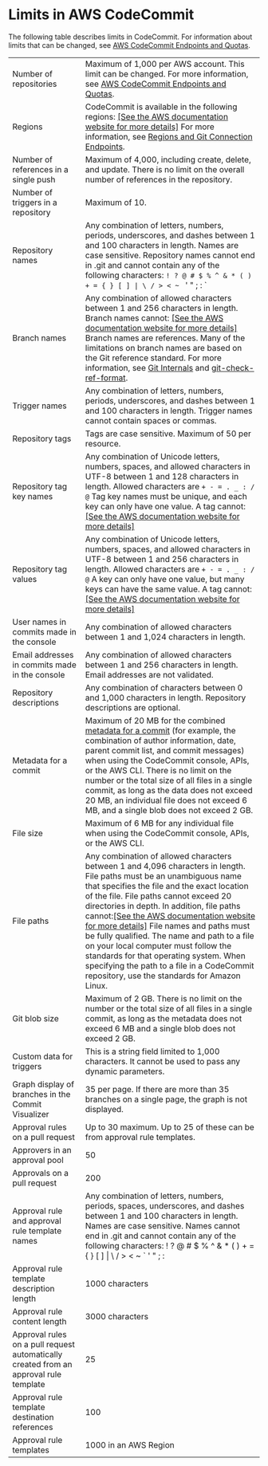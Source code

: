 # Limits in AWS CodeCommit<a name="limits"></a>

The following table describes limits in CodeCommit\. For information about limits that can be changed, see [AWS CodeCommit Endpoints and Quotas](https://docs.aws.amazon.com/general/latest/gr/codecommit.html)\.


|  |  | 
| --- |--- |
| Number of repositories |  Maximum of 1,000 per AWS account\. This limit can be changed\. For more information, see [AWS CodeCommit Endpoints and Quotas](codecommit.html)\.  | 
| Regions |  CodeCommit is available in the following regions: [\[See the AWS documentation website for more details\]](http://docs.aws.amazon.com/codecommit/latest/userguide/limits.html) For more information, see [Regions and Git Connection Endpoints](regions.md)\.  | 
| Number of references in a single push | Maximum of 4,000, including create, delete, and update\. There is no limit on the overall number of references in the repository\. | 
|  Number of triggers in a repository  |  Maximum of 10\.  | 
| Repository names |  Any combination of letters, numbers, periods, underscores, and dashes between 1 and 100 characters in length\. Names are case sensitive\. Repository names cannot end in \.git and cannot contain any of the following characters: `! ? @ # $ % ^ & * ( ) + = { } [ ] \| \ / > < ~ ` ' " ; : `  | 
| Branch names |  Any combination of allowed characters between 1 and 256 characters in length\. Branch names cannot: [\[See the AWS documentation website for more details\]](http://docs.aws.amazon.com/codecommit/latest/userguide/limits.html) Branch names are references\. Many of the limitations on branch names are based on the Git reference standard\. For more information, see [Git Internals](https://git-scm.com/book/en/v2/Git-Internals-Git-References) and [git\-check\-ref\-format](https://git-scm.com/docs/git-check-ref-format)\.  | 
| Trigger names | Any combination of letters, numbers, periods, underscores, and dashes between 1 and 100 characters in length\. Trigger names cannot contain spaces or commas\. | 
| Repository tags | Tags are case sensitive\. Maximum of 50 per resource\. | 
| Repository tag key names |  Any combination of Unicode letters, numbers, spaces, and allowed characters in UTF\-8 between 1 and 128 characters in length\. Allowed characters are `+ - = . _ : / @` Tag key names must be unique, and each key can only have one value\. A tag cannot: [\[See the AWS documentation website for more details\]](http://docs.aws.amazon.com/codecommit/latest/userguide/limits.html)  | 
| Repository tag values |  Any combination of Unicode letters, numbers, spaces, and allowed characters in UTF\-8 between 1 and 256 characters in length\. Allowed characters are `+ - = . _ : / @` A key can only have one value, but many keys can have the same value\. A tag cannot: [\[See the AWS documentation website for more details\]](http://docs.aws.amazon.com/codecommit/latest/userguide/limits.html)  | 
| User names in commits made in the console | Any combination of allowed characters between 1 and 1,024 characters in length\. | 
| Email addresses in commits made in the console | Any combination of allowed characters between 1 and 256 characters in length\. Email addresses are not validated\. | 
| Repository descriptions | Any combination of characters between 0 and 1,000 characters in length\. Repository descriptions are optional\. | 
| Metadata for a commit  |  Maximum of 20 MB for the combined [metadata for a commit](https://git-scm.com/book/en/v2/Git-Internals-Git-Objects) \(for example, the combination of author information, date, parent commit list, and commit messages\) when using the CodeCommit console, APIs, or the AWS CLI\.   There is no limit on the number or the total size of all files in a single commit, as long as the data does not exceed 20 MB, an individual file does not exceed 6 MB, and a single blob does not exceed 2 GB\.   | 
| File size | Maximum of 6 MB for any individual file when using the CodeCommit console, APIs, or the AWS CLI\. | 
| File paths | Any combination of allowed characters between 1 and 4,096 characters in length\. File paths must be an unambiguous name that specifies the file and the exact location of the file\. File paths cannot exceed 20 directories in depth\. In addition, file paths cannot:[\[See the AWS documentation website for more details\]](http://docs.aws.amazon.com/codecommit/latest/userguide/limits.html) File names and paths must be fully qualified\. The name and path to a file on your local computer must follow the standards for that operating system\. When specifying the path to a file in a CodeCommit repository, use the standards for Amazon Linux\. | 
| Git blob size |  Maximum of 2 GB\.  There is no limit on the number or the total size of all files in a single commit, as long as the metadata does not exceed 6 MB and a single blob does not exceed 2 GB\.   | 
| Custom data for triggers | This is a string field limited to 1,000 characters\. It cannot be used to pass any dynamic parameters\.  | 
| Graph display of branches in the Commit Visualizer | 35 per page\. If there are more than 35 branches on a single page, the graph is not displayed\. | 
| Approval rules on a pull request | Up to 30 maximum\. Up to 25 of these can be from approval rule templates\. | 
| Approvers in an approval pool | 50 | 
| Approvals on a pull request | 200 | 
| Approval rule and approval rule template names | Any combination of letters, numbers, periods, spaces, underscores, and dashes between 1 and 100 characters in length\. Names are case sensitive\. Names cannot end in \.git and cannot contain any of the following characters: \! ? @ \# $ % ^ & \* \( \) \+ = \{ \} \[ \] \| \\ / > < \~ ` ' " ; :  | 
| Approval rule template description length | 1000 characters | 
| Approval rule content length | 3000 characters | 
| Approval rules on a pull request automatically created from an approval rule template | 25 | 
| Approval rule template destination references | 100 | 
| Approval rule templates | 1000 in an AWS Region | 